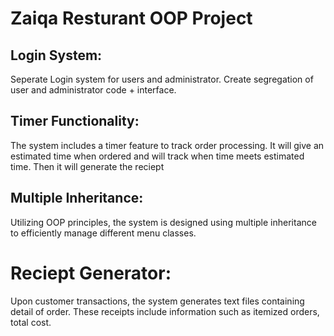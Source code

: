 # Zaiqa Resturant OOP Project
## Login System: 
Seperate Login system for users and administrator. Create segregation of user and administrator code + interface. 

## Timer Functionality: 
The system includes a timer feature to track order processing. It will give an estimated time when ordered and will track when time meets estimated time. Then it will generate the reciept

## Multiple Inheritance: 
Utilizing OOP principles, the system is designed using multiple inheritance to efficiently manage different menu classes.

# Reciept Generator: 
Upon customer transactions, the system generates text files containing detail of order. These receipts include information such as itemized orders, total cost.
